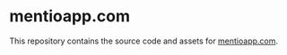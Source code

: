 # mentioapp.com

This repository contains the source code and assets for [mentioapp.com](http://mentioapp.com).